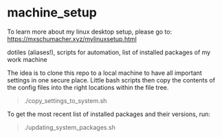 # machine_setup

To learn more about my linux desktop setup, please go to: https://mxschumacher.xyz/mylinuxsetup.html

dotiles (aliases!), scripts for automation, list of installed packages of my work machine

The idea is to clone this repo to a local machine to have all important settings in one secure place.
Little bash scripts then copy the contents of the config files into the right locations within the file
tree.

> ./copy_settings_to_system.sh

To get the most recent list of installed packages and their versions, run:

> ./updating_system_packages.sh